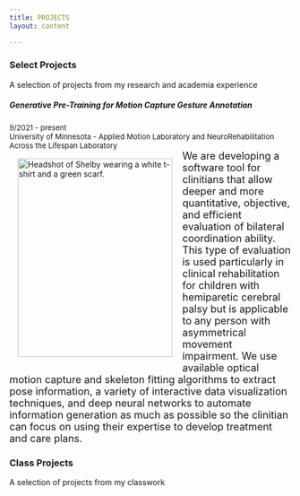 ```yaml
---
title: PROJECTS
layout: content

---
```


### Select Projects
A selection of projects from my research and academia experience

##### Generative Pre-Training for Motion Capture Gesture Annotation
<font size=2>9/2021 - present<br>
 University of Minnesota - Applied Motion Laboratory and NeuroRehabilitation Across the Lifespan Laboratory<br></font>
 <img src="assets/headshot.png" align="left" alt="Headshot of Shelby wearing a white t-shirt and a green scarf." width="276" height="354" style="padding: 15px;"/>
<font size=4>We are developing a software tool for clinitians that allow deeper and more quantitative, objective, and efficient evaluation of bilateral coordination ability. This type of evaluation is used particularly in clinical rehabilitation for children with hemiparetic cerebral palsy but is applicable to any person with asymmetrical movement impairment. We use available optical motion capture and skeleton fitting algorithms to extract pose information, a variety of interactive data visualization techniques, and deep neural networks to automate information generation as much as possible so the clinitian can focus on using their expertise to develop treatment and care plans.</font>
<br>

### Class Projects
A selection of projects from my classwork

